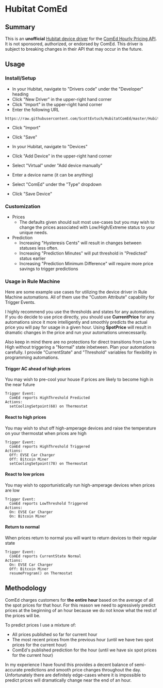 
# Hubitat ComEd

## Summary

This is an **unofficial** [Hubitat device driver](https://docs.hubitat.com/index.php?title=Device_Definition) for the [ComEd Hourly Pricing API](https://hourlypricing.comed.com/hp-api/). It is not sponsored, authorized, or endorsed by ComEd. This driver is subject to breaking changes in their API that may occur in the future.

## Usage

### Install/Setup

* In your Hubitat, navigate to "Drivers code" under the "Developer" heading
* Click "New Driver" in the upper-right hand corner
* Click "Import" in the upper-right hand corner
* Enter the following URL
```
https://raw.githubusercontent.com/ScottEvtuch/HubitatComEd/master/HubitatComEd.groovy
```
* Click "Import"
* Click "Save"

* In your Hubitat, navigate to "Devices"
* Click "Add Device" in the upper-right hand corner
* Select "Virtual" under "Add device manually"
* Enter a device name (it can be anything)
* Select "ComEd" under the "Type" dropdown
* Click "Save Device"

### Customization

* Prices
  * The defaults given should suit most use-cases but you may wish to change the prices associated with Low/High/Extreme status to your unique needs.
* Prediction
  * Increasing "Hysteresis Cents" will result in changes between statuses less often.
  * Increasing "Prediction Minutes" will put threshold in "Predicted" status earlier
  * Increasing "Prediction Minimum Difference" will require more price savings to trigger predictions

### Usage in Rule Machine

Here are some example use cases for utilizing the device driver in Rule Machine automations. All of them use the "Custom Attribute" capability for Trigger Events.

I highly recommend you use the thresholds and states for any automations. If you do decide to use price directly, you should use **CurrentPrice** for any automations since it more intelligently and smoothly predicts the actual price you will pay for usage in a given hour. Using **SpotPrice** will result in dramatic changes in the price and run your automations unnecessarily.

Also keep in mind there are no protections for direct transitions from Low to High without triggering a "Normal" state inbetween. Plan your automations carefully. I provide "CurrentState" and "Threshold" variables for flexibility in programming automations.

#### Trigger AC ahead of high prices

You may wish to pre-cool your house if prices are likely to become high in the near future

```
Trigger Event:
  ComEd reports HighThreshold Predicted
Actions:
  setCoolingSetpoint(68) on Thermostat
```

#### React to high prices

You may wish to shut off high-amperage devices and raise the temperature on your thermostat when prices are high

```
Trigger Event:
  ComEd reports HighThreshold Triggered
Actions:
  Off: EVSE Car Charger
  Off: Bitcoin Miner
  setCoolingSetpoint(78) on Thermostat
```

#### React to low prices

You may wish to opportunistically run high-amperage devices when prices are low

```
Trigger Event:
  ComEd reports LowThreshold Triggered
Actions:
  On: EVSE Car Charger
  On: Bitcoin Miner
```

#### Return to normal

When prices return to normal you will want to return devices to their regular state

```
Trigger Event:
  ComEd reports CurrentState Normal
Actions:
  On: EVSE Car Charger
  Off: Bitcoin Miner
  resumeProgram() on Thermostat
```

## Methodology

ComEd charges customers for **the entire hour** based on the average of all the spot prices for that hour. For this reason we need to agressively predict prices at the beginning of an hour because we do not know what the rest of the prices will be.

To predict prices I use a mixture of:

* All prices published so far for current hour
* The most recent prices from the previous hour (until we have two spot prices for the current hour)
* ComEd's published prediction for the hour (until we have six spot prices for the current hour)

In my experience I have found this provides a decent balance of semi-accurate predictions and smooth price changes throughout the day. Unfortunately there are definitely edge-cases where it is impossible to predict prices will dramatically change near the end of an hour.

